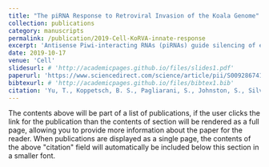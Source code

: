 ```yaml
---
title: "The piRNA Response to Retroviral Invasion of the Koala Genome"
collection: publications
category: manuscripts
permalink: /publication/2019-Cell-KoRVA-innate-response
excerpt: 'Antisense Piwi-interacting RNAs (piRNAs) guide silencing of established transposons during germline development, and sense piRNAs drive ping-pong amplification of the antisense pool, but how the germ- line responds to genome invasion is not understood. The KoRV-A gammaretrovirus infects the soma and germline and is sweeping through wild koalas by a combination of horizontal and vertical transfer, allow- ing direct analysis of retroviral invasion of the germline genome. Gammaretroviruses produce spliced Env mRNAs and unspliced transcripts encoding Gag, Pol, and the viral genome, but KoRV-A piRNAs are almost exclusively derived from unspliced genomic transcripts and are strongly sense-strand biased. Significantly, selective piRNA processing of unspliced proviral transcripts is conserved from insects to placental mammals. We speculate that bypassed splicing generates a conserved molecular pattern that directs proviral genomic transcripts to the piRNA biogenesis machinery and that this ‘‘innate’’ piRNA response suppresses transposition until antisense piRNAs are produced, establishing sequence-spe- cific adaptive immunity.'
date: 2019-10-17
venue: 'Cell'
slidesurl: # 'http://academicpages.github.io/files/slides1.pdf'
paperurl: 'https://www.sciencedirect.com/science/article/pii/S0092867419310086?via%3Dihub'
bibtexurl: # 'http://academicpages.github.io/files/bibtex1.bib'
citation: 'Yu, T., Koppetsch, B. S., Pagliarani, S., Johnston, S., Silverstein, N. J., Luban, J., ... & Theurkauf, W. E. (2019). The piRNA response to retroviral invasion of the koala genome. Cell, 179(3), 632-643.'
---
```

The contents above will be part of a list of publications, if the user clicks the link for the publication than the contents of section will be rendered as a full page, allowing you to provide more information about the paper for the reader. When publications are displayed as a single page, the contents of the above "citation" field will automatically be included below this section in a smaller font.
